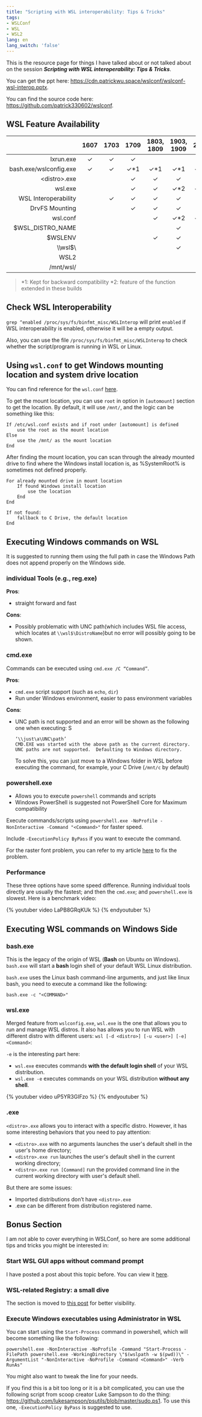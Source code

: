 ```yaml
---
title: "Scripting with WSL interoperability: Tips & Tricks"
tags:
- WSLConf
- WSL
- WSL2
lang: en
lang_switch: 'false'
---
```


This is the resource page for things I have talked about or not talked about on the session ***Scripting with WSL interoperability: Tips & Tricks***. 

You can get the ppt here: <https://cdn.patrickwu.space/wslconf/wslconf-wsl-interop.pptx>.

You can find the source code here: <https://github.com/patrick330602/wslconf>.

## WSL Feature Availability

| | 1607 | 1703 | 1709 | 1803, 1809 | 1903, 1909 | 2004 |
|---:|:---:|:---:|:---:|:---:|:---:|:---:|
| lxrun.exe | ✓ | ✓ | ✓ | | | |
| bash.exe/wslconfig.exe | ✓ | ✓ | ✓\*1 | ✓\*1 | ✓\*1 | ✓\*1 |
| \<distro\>.exe | | |✓|✓|✓|✓|
| wsl.exe | | | ✓ | ✓ | ✓\*2 | ✓\*2 |
| WSL Interoperability | |✓|✓|✓|✓|✓|
| DrvFS Mounting| | |✓|✓|✓|✓|
|wsl.conf | | | | ✓ | ✓\*2|✓\*2|
| $WSL_DISTRO_NAME| | | | |✓|✓|
| $WSLENV| | | |✓|✓|✓|
| \\\\wsl\$\\ | | | | |✓|✓|
| WSL2| | | | | |✓|
| /mnt/wsl/| | | | | |✓|

> *1: Kept for backward compatibility
> *2: feature of the function extended in these builds


## Check WSL Interoperability
`grep ^enabled /proc/sys/fs/binfmt_misc/WSLInterop` will print `enabled` if WSL interoperability is enabled, otherwise it will be a empty output.

Also, you can use the file `/proc/sys/fs/binfmt_misc/WSLInterop` to check whether the script/program is running in WSL or Linux.

## Using `wsl.conf` to get Windows mounting location and system drive location

You can find reference for the `wsl.conf` [here](https://docs.microsoft.com/en-us/windows/wsl/wsl-config#set-wsl-launch-settings).

To get the mount location, you can use `root` in option in `[automount]` section to get the location. By default, it will use `/mnt/`, and the logic can be something like this:
```
If /etc/wsl.conf exists and if root under [automount] is defined
	use the root as the mount location
Else
	use the /mnt/ as the mount location
End
```

After finding the mount location, you can scan through the already mounted drive to find where the Windows install location is, as %SystemRoot% is sometimes not defined properly.

```
For already mounted drive in mount location
	If found Windows install location
		use the location
	End
End

If not found:
	fallback to C Drive, the default location
End
```

## Executing Windows commands on WSL

It is suggested to running them using the full path in case the Windows Path does not append properly on the Windows side.

### individual Tools (e.g., reg.exe)

**Pros**:
- straight forward and fast

**Cons**:
- Possibly problematic with UNC path(which includes WSL file access, which locates at `\\wsl$\DistroName`)but no error will possibly going to be shown.

### cmd.exe

Commands can be executed using `cmd.exe /C “Command”`.

**Pros**:
- `cmd.exe` script support (such as `echo`, `dir`)
- Run under Windows environment, easier to pass environment variables

**Cons**:
- UNC path is not supported and an error will be shown as the following one when executing:
S
  ```
  ‘\\just\a\UNC\path’
  CMD.EXE was started with the above path as the current directory.
  UNC paths are not supported.  Defaulting to Windows directory.
  ```
  
	To solve this, you can just move to a Windows folder in WSL before executing the command, for example, your C Drive (`/mnt/c` by default)
  
### powershell.exe

- Allows you to execute `powershell` commands and scripts
- Windows PowerShell is suggested not PowerShell Core for Maximum compatibility

Execute commands/scripts using `powershell.exe -NoProfile -NonInteractive -Command "<Command>"` for faster speed.

Include `-ExecutionPolicy ByPass` if you want to execute the command. 

For the raster font problem, you can refer to my article [here](https://patrickwu.space/2019/08/03/wsl-powershell-raster-font-problem/) to fix the problem.

### Performance

These three options have some speed difference. 
Running individual tools directly are usually the fastest; and then the `cmd.exe`; and `powershell.exe` is slowest. Here is a benchmark video:

{% youtuber video LaPB8GRqKUk %}
{% endyoutuber %}

## Executing WSL commands on Windows Side

### bash.exe

This is the legacy of the origin of WSL (**Bash** on Ubuntu on Windows). `bash.exe` will start a **bash** login shell of your default WSL Linux distribution. 

`bash.exe` uses the Linux bash command-line arguments, and just like linux bash, you need to execute a command like the following:

```
bash.exe -c "<COMMAND>"
```

### wsl.exe

Merged feature from `wslconfig.exe`, `wsl.exe` is the one that allows you to run and manage WSL distros. It also has allows you to run WSL with different distro with different users: `wsl [-d <distro>] [-u <user>] [-e] <Command>`:

`-e` is the interesting part here: 
- `wsl.exe` executes commands **with the default login shell** of your WSL distribution.
- `wsl.exe -e` executes commands on your WSL distribution **without any shell**.

{% youtuber video uP5YR3GIFzo %}
{% endyoutuber %}

### <distro>.exe

`<distro>.exe` allows you to interact with a specific distro. However, it has some interesting behaviors that you need to pay attention:
- `<distro>.exe` with no arguments launches the user's default shell in the user's home directory;
- `<distro>.exe run` launches the user's default shell in the current working directory;
- `<distro>.exe run [Command]` run the provided command line in the current working directory with user's default shell.

But there are some issues:
- Imported distributions don’t have `<distro>.exe`
- <distro>.exe can be different from distribution registered name.

## Bonus Section

I am not able to cover everything in WSLConf, so here are some additional tips and tricks you might be interested in:

### Start WSL GUI apps without command prompt

I have posted a post about this topic before. You can view it [here](https://patrickwu.space/2018/04/20/wsl-shortcut-without-cmd-window/).

### WSL-related Registry: a small dive

The section is moved to [this post](https://patrickwu.space/2020/07/19/wsl-related-registry/) for better visibility.

### Execute Windows executables using Administrator in WSL

You can start using the `Start-Process` command in powershell, which will become something like the following:

```
powershell.exe -NonInteractive -NoProfile -Command "Start-Process -FilePath powershell.exe -WorkingDirectory \"$(wslpath -w $(pwd))\" -ArgumentList "-NonInteractive -NoProfile -Command <Command>" -Verb RunAs"
```

You might also want to tweak the line for your needs.

If you find this is a bit too long or it is a bit complicated, you can use the following script from scoop creator Luke Sampson to do the thing: <https://github.com/lukesampson/psutils/blob/master/sudo.ps1>. To use this one, `-ExecutionPolicy ByPass` is suggested to use.